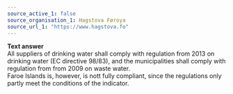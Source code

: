 ```yaml
---
source_active_1: false
source_organisation_1: Hagstova Føroya
source_url_1: "https://www.hagstova.fo"
---
```

<b>Text answer</b>  
All suppliers of drinking water shall comply with regulation from 2013 on drinking water (EC directive 98/83), and the municipalities shall comply with regulation from from 2009 on waste water.  
Faroe Islands is, however, is nott fully compliant, since the regulations only partly meet the conditions of the indicator.
